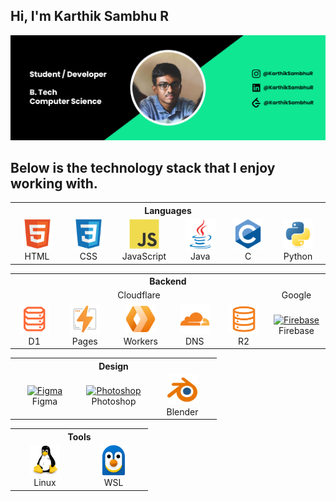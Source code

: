 ## Hi, I'm Karthik Sambhu R
![](./README.webp)

## Below is the technology stack that I enjoy working with.
<table>
  <tr>
    <th colspan="6">Languages</th>
  </tr>
  <tr>
    <td align="center" width="96">
      <a href="#html">
        <img src="https://raw.githubusercontent.com/devicons/devicon/master/icons/html5/html5-original.svg" width="48" height="48" alt="HTML" />
      </a>
      <br>HTML
    </td>
    <td align="center" width="96">
      <a href="#css">
        <img src="https://raw.githubusercontent.com/devicons/devicon/master/icons/css3/css3-original.svg" width="48" height="48" alt="CSS" />
      </a>
      <br>CSS
    </td>
    <td align="center" width="96">
      <a href="#javascript">
        <img src="https://raw.githubusercontent.com/devicons/devicon/master/icons/javascript/javascript-original.svg" width="48" height="48" alt="JavaScript" />
      </a>
      <br>JavaScript
    </td>
    <td align="center" width="96">
      <a href="#java">
        <img src="https://raw.githubusercontent.com/devicons/devicon/master/icons/java/java-original.svg" width="48" height="48" alt="Java" />
      </a>
      <br>Java
    </td>
    <td align="center" width="96">
      <a href="#c">
        <img src="https://raw.githubusercontent.com/devicons/devicon/master/icons/c/c-original.svg" width="48" height="48" alt="C" />
      </a>
      <br>C
    </td>
    <td align="center" width="96">
      <a href="#python">
        <img src="https://raw.githubusercontent.com/devicons/devicon/master/icons/python/python-original.svg" width="48" height="48" alt="Python" />
      </a>
      <br>Python
    </td>
  </tr>
</table>

<table>
  <tr>
    <th colspan="6">Backend</th>
  </tr>
  <tr>
    <td align="center" colspan="5">Cloudflare</td>
    <td align="center">Google</td>
  </tr>
  <tr>
    <td align="center" width="96">
      <a href="#d1">
        <img src="./D1.webp" width="48" height="48" alt="Cloudflare D1" />
      </a>
      <br>D1
    </td>
    <td align="center" width="96">
      <a href="#pages">
        <img src="./Pages.png" width="48" height="48" alt="Cloudflare Pages" />
      </a>
      <br>Pages
    </td>
    <td align="center" width="96">
      <a href="#workers">
        <img src="https://raw.githubusercontent.com/devicons/devicon/refs/heads/master/icons/cloudflareworkers/cloudflareworkers-original.svg" width="48" height="48" alt="Cloudflare Workers" />
      </a>
      <br>Workers
    </td>
    <td align="center" width="96">
      <a href="#dns">
        <img src="https://raw.githubusercontent.com/devicons/devicon/refs/heads/master/icons/cloudflare/cloudflare-original.svg" width="48" height="48" alt="Cloudflare DNS" />
      </a>
      <br>DNS
    </td>
    <td align="center" width="96">
      <a href="#r2">
        <img src="./R2.png" width="48" height="48" alt="Cloudflare R2" />
      </a>
      <br>R2
    </td>
    <td align="center" width="96">
      <a href="#firebase">
        <img src="https://www.gstatic.com/mobilesdk/160503_mobilesdk/logo/2x/firebase_28dp.png" width="48" height="48" alt="Firebase" />
      </a>
      <br>Firebase
    </td>
  </tr>
</table>


<table>
  <tr>
    <th colspan="3">Design</th>
  </tr>
  <tr>
    <td align="center" width="96">
      <a href="#figma">
        <img src="https://upload.wikimedia.org/wikipedia/commons/3/33/Figma-logo.svg" width="48" height="48" alt="Figma" />
      </a>
      <br>Figma
    </td>
    <td align="center" width="96">
      <a href="#photoshop">
        <img src="https://upload.wikimedia.org/wikipedia/commons/a/af/Adobe_Photoshop_CC_icon.svg" width="48" height="48" alt="Photoshop" />
      </a>
      <br>Photoshop
    </td>
    <td align="center" width="96">
      <a href="#blender">
        <img src="https://raw.githubusercontent.com/devicons/devicon/refs/heads/master/icons/blender/blender-original.svg" width="48" height="48" alt="Blender" />
      </a>
      <br>Blender
    </td>
  </tr>
</table>

<table>
  <tr>
    <th colspan="2">Tools</th>
  </tr>
  <tr>
    <td align="center" width="96">
      <a href="#linux">
        <img src="https://raw.githubusercontent.com/devicons/devicon/master/icons/linux/linux-original.svg" width="48" height="48" alt="Linux" />
      </a>
      <br>Linux
    </td>
    <td align="center" width="96">
      <a href="#wsl">
        <img src="./WSL.png" width="48" height="48" alt="WSL" />
      </a>
      <br>WSL
    </td>
  </tr>
</table>

